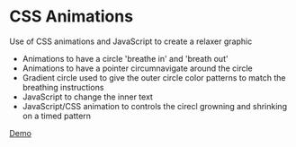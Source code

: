 # CSS Animations

Use of CSS animations and JavaScript to create a relaxer graphic

* Animations to have a circle 'breathe in' and 'breath out'
* Animations to have a pointer circumnavigate around the circle
* Gradient circle used to give the outer circle color patterns to match the breathing instructions
* JavaScript to change the inner text
* JavaScript/CSS animation to controls the cirecl growning and shrinking on a timed pattern

[Demo](https://rawcdn.githack.com/mecramer/form-validator/aea37ab4120b5224f97ca4efa098b54fc1ce5fdb/index.html)

